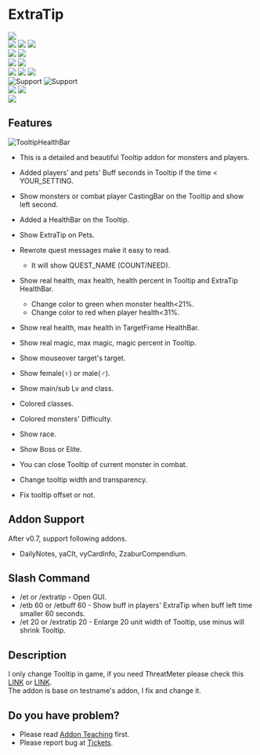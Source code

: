 # ExtraTip

![](https://media.forgecdn.net/attachments/146/81/All.png)  
![](https://media.forgecdn.net/attachments/146/71/Monster1.png)
![](https://media.forgecdn.net/attachments/146/78/Monster2.png)
![](https://media.forgecdn.net/attachments/146/79/Monster3.png)  
![](https://media.forgecdn.net/attachments/146/72/Boss.png)
![](https://media.forgecdn.net/attachments/146/73/Elite.png)  
![](https://media.forgecdn.net/attachments/146/62/Pet1.png)
![](https://media.forgecdn.net/attachments/146/66/Pet2.png)  
![](https://media.forgecdn.net/attachments/146/61/Player2.png)
![](https://media.forgecdn.net/attachments/146/74/Player1.png)
![](https://media.forgecdn.net/attachments/146/83/New_Buff.png)  
![Support](https://media.forgecdn.net/attachments/146/65/Support1.png "Support")
![Support](https://media.forgecdn.net/attachments/146/76/Support2.png "Support")  
![](https://media.forgecdn.net/attachments/146/68/HealthBar1.png)
![](https://media.forgecdn.net/attachments/146/69/HealthBar2.png)  
![](https://media.forgecdn.net/attachments/146/67/GUI.png)

## Features

![TooltipHealthBar](https://media.forgecdn.net/attachments/146/70/VS.png "TooltipHealthBar")

-   This is a detailed and beautiful Tooltip addon for monsters and players.
-   Added players' and pets' Buff seconds in Tooltip if the time < YOUR_SETTING.
-   Show monsters or combat player CastingBar on the Tooltip and show left second.
-   Added a HealthBar on the Tooltip.
-   Show ExtraTip on Pets.
-   Rewrote quest messages make it easy to read.
    -   It will show QUEST_NAME (COUNT/NEED).

-   Show real health, max health, health percent in Tooltip and ExtraTip HealthBar.
    -   Change color to green when monster health<21%.
    -   Change color to red when player health<31%.

-   Show real health, max health in TargetFrame HealthBar.
-   Show real magic, max magic, magic percent in Tooltip.
-   Show mouseover target's target.
-   Show female(♀) or male(♂).
-   Show main/sub Lv and class.
-   Colored classes.
-   Colored monsters' Difficulty.
-   Show race.
-   Show Boss or Elite.
-   You can close Tooltip of current monster in combat.
-   Change tooltip width and transparency.
-   Fix tooltip offset or not.

## Addon Support

After v0.7, support following addons.

-   DailyNotes, yaCIt, vyCardInfo, ZzaburCompendium.

## Slash Command

-   /et or /extratip - Open GUI.
-   /etb 60 or /etbuff 60 - Show buff in players' ExtraTip when buff left time smaller 60 seconds.
-   /et 20 or /extratip 20 - Enlarge 20 unit width of Tooltip, use minus will shrink Tooltip.

## Description

I only change Tooltip in game, if you need ThreatMeter please check this [LINK](http://rom.curse.com/downloads/rom-addons/details/vcthreatmeter.aspx) or [LINK](https://forum.runesofmagic.com/showthread.php?t=218602).  
The addon is base on testname's addon, I fix and change it.

## Do you have problem?

-   Please read [Addon Teaching](http://rom.curseforge.com/addons/extratip/pages/addon-teaching/) first.
-   Please report bug at [Tickets](http://rom.curseforge.com/addons/extratip/tickets/).

